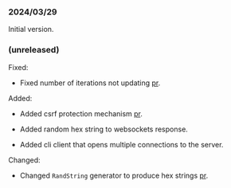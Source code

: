 ### 2024/03/29

Initial version.

### (unreleased)

Fixed:
- Fixed number of iterations not updating [pr](https://github.com/dimeko/pfgoapp/pull/1).

Added:
- Added csrf protection mechanism [pr](https://github.com/dimeko/pfgoapp/pull/2).

- Added random hex string to websockets response.

- Added cli client that opens multiple connections to the server.

Changed:
- Changed `RandString` generator to produce hex strings [pr](https://github.com/dimeko/pfgoapp/pull/3).